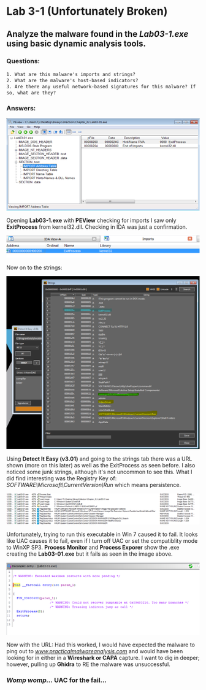 # Lab 3-1 (Unfortunately Broken)

## Analyze the malware found in the *Lab03-1.exe* using basic dynamic analysis tools.

### Questions:
    1. What are this malware's imports and strings?
    2. What are the malware's host-based indicators?
    3. Are there any useful network-based signatures for this malware? If so, what are they? 

### Answers:
![3-1: Imports with PEView](Images/3-1-1.png)

Opening **Lab03-1.exe** with **PEView** checking for imports I saw only **ExitProcess** from kernel32.dll. Checking in IDA was just a confirmation.

![3-1: Imports with IDA](Images/3-1-1-IDA.png)

Now on to the strings: 

![3-1: Strings with Detect It Easy](Images/3-1-2.png)

Using **Detect It Easy (v3.01)** and going to the strings tab there was a URL shown (more on this later) as well as the ExitProcess as seen before. I also noticed some junk strings, although it's not uncommon to see this. What I did find interesting was the Registry Key of: *SOFTWARE\Microsoft\CurrentVersion\Run* which means persistence.

![3-1: Debug with Procmon](Images/3-1-2-Procmon.png)

Unfortunately, trying to run this executable in Win 7 caused it to fail. It looks like UAC causes it to fail, even if I turn off UAC or set the compatiblity mode to WinXP SP3. **Process Monitor** and **Process Exporer** show the .exe creating the **Lab03-01.exe** but it fails as seen in the image above.

![3-1: Debug with Ghidra](Images/3-1-2-Ghidra.png)    

Now with the URL: Had this worked, I would have expected the malware to ping out to *www.practicalmalwareanalysis.com* and would have been looking for in either in a **Wireshark or CAPA** capture. I want to dig in deeper; however, pulling up **Ghidra** to RE the malware was unsuccessful. 

### *Womp womp...* UAC for the fail...